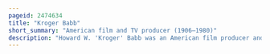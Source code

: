 ```yaml
---
pageid: 2474634
title: "Kroger Babb"
short_summary: "American film and TV producer (1906–1980)"
description: "Howard W. 'Kroger' Babb was an American film producer and showman. His Marketing Techniques were similar to the traveling Salesmen with Roots in the Medicine shows Tradition. Self-described as America's Fearless young Showman he is best known for his Presentation of the 1945 Exploitation Film Mom and Dad which was added in 2005 to the national Film Registry of the Library of Congress."
---
```

